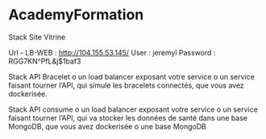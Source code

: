 # AcademyFormation

Stack Site Vitrine

Url - LB-WEB : http://104.155.53.145/
User : jeremyl
Password : RGG7KN^PfL&j$1baf3

Stack API Bracelet
o un load balancer exposant votre service
o un service faisant tourner l’API, qui simule les bracelets connectés, que vous
avez dockerisée.


Stack API consume
o un load balancer exposant votre service
o un service faisant tourner l’API, qui va stocker les données de santé dans une
base MongoDB, que vous avez dockerisée
o une base MongoDB